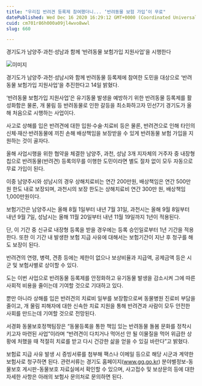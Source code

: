 ```yaml
---
title: "우리집 반려견 등록제 참여했더니... ‘반려동물 보험 가입’이 무료"
datePublished: Wed Dec 16 2020 16:29:12 GMT+0000 (Coordinated Universal Time)
cuid: cm701r86h000a09jl4wvo8wwl
slug: 660

---
```



경기도가 남양주·과천·성남과 함께 ‘반려동물 보험가입 지원사업’을 시행한다

![이미지](https://cdn.hashnode.com/res/hashnode/image/upload/v1739252035066/3c95c9e2-1339-4532-b3cf-8388888dfa5d.jpeg)

경기도가 남양주·과천·성남시와 함께 반려동물 등록제에 참여한 도민을 대상으로 ‘반려동물 보험가입 지원사업’을 추진한다고 14일 밝혔다.

‘반려동물 보험가입 지원사업’은 유기동물 발생을 예방하기 위한 반려동물 등록제를 활성화함은 물론, 개 물림 등 반려동물로 인한 갈등을 최소화하고자 민선7기 경기도가 올해 처음으로 시행하는 사업이다.

사고로 상해를 입은 반려견에 대한 입원·수술·치료비 등은 물론, 반려견으로 인해 타인의 신체·재산·반려동물에 끼친 손해 배상책임을 보장받을 수 있게 반려동물 보험 가입을 지원하는 것이 골자다.

올해 사업시행을 위한 협약을 체결한 남양주, 과천, 성남 3개 지자체의 거주자 중 내장형 칩으로 반려동물(반려견) 등록의무를 이행한 도민이라면 별도 절차 없이 모두 자동으로 무료 가입이 된다.

이중 남양주시와 성남시의 경우 상해치료비는 연간 200만원, 배상책임은 연간 500만 원 한도 내로 보장되며, 과천시의 보장 한도는 상해치료비 연간 300만 원, 배상책임 1,000만원이다.

보험기간은 남양주시는 올해 8월 1일부터 내년 7월 31일, 과천시는 올해 9월 8일부터 내년 9월 7일, 성남시는 올해 11월 20일부터 내년 11월 19일까지 1년이 적용된다.

단, 이 기간 중 신규로 내장형 등록을 받을 경우에는 등록 승인일로부터 1년 기간을 적용한다. 또한 이 기간 내 발생한 보험 지급 사유에 대해서는 보험기간이 지난 후 청구를 해도 보장이 된다.

반려견의 연령, 병력, 견종 등에는 제한이 없으나 보상비율과 지급액, 공제금액 등은 시군 및 보험사별로 상이할 수 있다.

도는 이번 사업으로 반려동물 등록제를 안정화하고 유기동물 발생을 감소시켜 그에 따른 사회적 비용을 줄이는데 기여할 것으로 기대하고 있다.

뿐만 아니라 상해를 입은 반려견의 치료비 일부를 보장함으로써 동물병원 진료비 부담을 줄이고, 개 물림 피해자에 대한 신속한 치료 지원을 통해 반려견과 사람이 모두 안전한 사회를 만드는데 기여할 것으로 전망된다.

서경화 동물보호정책팀장은 “동물등록을 통한 책임 있는 반려동물 돌봄 문화를 정착시키고자 마련된 사업”이라며 “반려견이 다치거나 먹어선 안 될 이물질을 먹어 위급한 상황에 처했을 때 적절히 치료를 받고 다시 건강한 삶을 얻을 수 있길 바란다”고 밝혔다.

보험료 지급 사유 발생 시 증빙서류를 첨부해 팩스나 이메일 등으로 해당 시군과 계약한 보험사로 청구하면 된다. 관련서류는 경기도 홈페이지(www.gg.go.kr) 분야별정보-동물보호 게시판-동물보호 자료실에서 확인할 수 있으며, 사고접수 및 보상문의 등에 대한 자세한 사항은 아래의 보험사 문의처로 문의하면 된다.